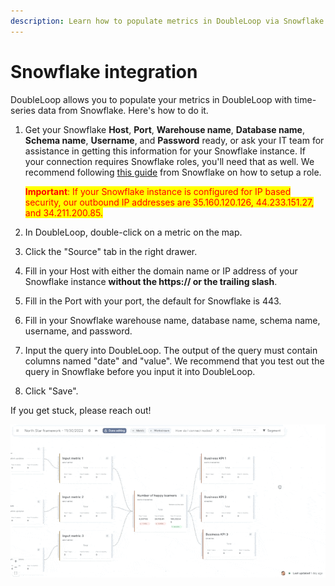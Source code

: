 ```yaml
---
description: Learn how to populate metrics in DoubleLoop via Snowflake.
---
```


# Snowflake integration

DoubleLoop allows you to populate your metrics in DoubleLoop with time-series data from Snowflake. Here's how to do it.

1.  Get your Snowflake **Host**, **Port**, **Warehouse name**, **Database name**, **Schema name**, **Username**, and **Password** ready, or ask your IT team for assistance in getting this information for your Snowflake instance. If your connection requires Snowflake roles, you'll need that as well. We recommend following [this guide](https://docs.snowflake.com/en/user-guide/security-access-control-configure) from Snowflake on how to setup a role.

    <mark style="color:red;">**Important**</mark><mark style="color:red;">: If your Snowflake instance is configured for IP based security, our outbound IP addresses are 35.160.120.126, 44.233.151.27, and 34.211.200.85.</mark>
2. In DoubleLoop, double-click on a metric on the map.
3. Click the "Source" tab in the right drawer.
4. Fill in your Host with either the domain name or IP address of your Snowflake instance **without the https:// or the trailing slash**.
5. Fill in the Port with your port, the default for Snowflake is 443.
6. Fill in your Snowflake warehouse name, database name, schema name, username, and password.
7. Input the query into DoubleLoop. The output of the query must contain columns named "date" and "value". We recommend that you test out the query in Snowflake before you input it into DoubleLoop.
8. Click "Save".

If you get stuck, please reach out!

![](<../.gitbook/assets/image (1).png>)
